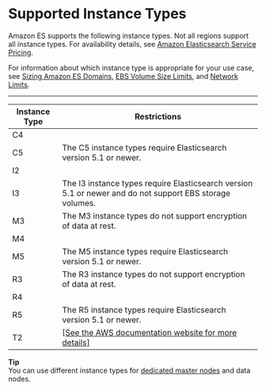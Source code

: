 # Supported Instance Types<a name="aes-supported-instance-types"></a>

Amazon ES supports the following instance types\. Not all regions support all instance types\. For availability details, see [Amazon Elasticsearch Service Pricing](https://aws.amazon.com/elasticsearch-service/pricing/)\.

For information about which instance type is appropriate for your use case, see [Sizing Amazon ES Domains](sizing-domains.md), [EBS Volume Size Limits](aes-limits.md#ebsresource), and [Network Limits](aes-limits.md#network-limits)\.


****  

| Instance Type | Restrictions | 
| --- | --- | 
|  C4  |   | 
|  C5  | The C5 instance types require Elasticsearch version 5\.1 or newer\. | 
|  I2  |   | 
|  I3  | The I3 instance types require Elasticsearch version 5\.1 or newer and do not support EBS storage volumes\. | 
|  M3  |  The M3 instance types do not support encryption of data at rest\.  | 
|  M4  |   | 
| M5 | The M5 instance types require Elasticsearch version 5\.1 or newer\. | 
|  R3  |  The R3 instance types do not support encryption of data at rest\.  | 
|  R4  |   | 
|  R5  | The R5 instance types require Elasticsearch version 5\.1 or newer\. | 
|  T2  |  [\[See the AWS documentation website for more details\]](http://docs.aws.amazon.com/elasticsearch-service/latest/developerguide/aes-supported-instance-types.html)  | 

**Tip**  
You can use different instance types for [dedicated master nodes](es-managedomains-dedicatedmasternodes.md) and data nodes\.
